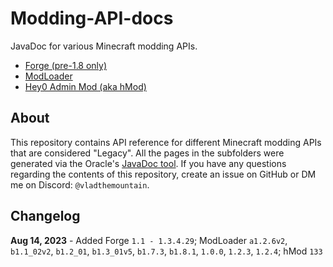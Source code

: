 # Modding-API-docs

JavaDoc for various Minecraft modding APIs.  

* [Forge (pre-1.8 only)](forge/index.md)
* [ModLoader](modloader/index.md)
* [Hey0 Admin Mod (aka hMod)](hMod/index.md)
<!--* [ModLoaderMP (b1.4_01 - 1.5.2)](modloadermp/index.md)-->

## About

This repository contains API reference for different Minecraft modding APIs that are considered "Legacy". All the pages in the subfolders were generated via the Oracle's [JavaDoc tool](https://www.oracle.com/java/technologies/javase/javadoc-tool.html). If you have any questions regarding the contents of this repository, create an issue on GitHub or DM me on Discord: `@vladthemountain`.

## Changelog

<div>
  <b>Aug 14, 2023</b> - Added Forge <code>1.1 - 1.3.4.29</code>; ModLoader <code>a1.2.6v2</code>, <code>b1.1_02v2</code>, <code>b1.2_01</code>, <code>b1.3_01v5</code>, <code>b1.7.3</code>, <code>b1.8.1</code>, <code>1.0.0</code>, <code>1.2.3</code>, <code>1.2.4</code>; hMod <code>133</code>
</div>
